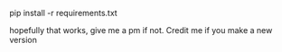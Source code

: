 
pip install -r requirements.txt

hopefully that works, give me a pm if not.
Credit me if you make a new version
